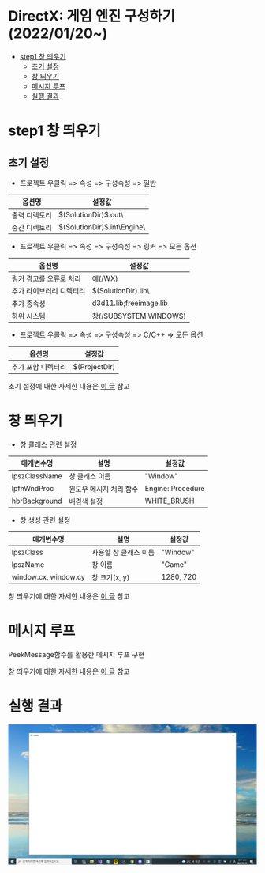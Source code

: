 # DirectX: 게임 엔진 구성하기(2022/01/20~)

- [step1 창 띄우기](#step1-창-띄우기)
    - [초기 설정](#초기-설정)
    - [창 띄우기](#창-띄우기)
    - [메시지 루프](#메시지-루프)
    - [실행 결과](#실행-결과)

# step1 창 띄우기
## 초기 설정

- 프로젝트 우클릭 => 속성 => 구성속성 => 일반  

|옵션명|설정값|
|---|---|
|출력 디렉토리|\$(SolutionDir)$\.out\\ |
|중간 디렉토리|\$(SolutionDir)$.int\\Engine\\  |  

- 프로젝트 우클릭 => 속성 => 구성속성 => 링커 => 모든 옵션 

|옵션명|설정값|
|---|---|
|링커 경고를 오류로 처리|예(/WX)|
|추가 라이브러리 디렉터리|\$(SolutionDir).lib\\ |
|추가 종속성|d3d11.lib;freeimage.lib|
|하위 시스템|창(/SUBSYSTEM:WINDOWS)|  
  
- 프로젝트 우클릭 => 속성 => 구성속성 => C/C++ => 모든 옵션 

|옵션명|설정값|
|---|---|
|추가 포함 디렉터리|$(ProjectDir)| 
  
초기 설정에 대한 자세한 내용은 [이 글](https://blog.naver.com/jiy12345/222642266600) 참고  
  
# 창 띄우기
- 창 클래스 관련 설정  
  
|매개변수명|설명|설정값|
|---|---|---|
|lpszClassName|창 클래스 이름|\"Window\"| 
|lpfnWndProc|윈도우 메시지 처리 함수|Engine\::Procedure| 
|hbrBackground|배경색 설정|WHITE_BRUSH|

- 창 생성 관련 설정  
  
|매개변수명|설명|설정값|
|---|---|---|
|lpszClass|사용할 창 클래스 이름|"Window"|
|lpszName|창 이름|"Game"| 
|window.cx, window.cy|창 크기(x, y)|1280, 720| 
  
창 띄우기에 대한 자세한 내용은 [이 글](https://blog.naver.com/jiy12345/222643207733) 참고  
  
# 메시지 루프  
  
  PeekMessage함수를 활용한 메시지 루프 구현

창 띄우기에 대한 자세한 내용은 [이 글](https://blog.naver.com/jiy12345/222650250442) 참고

# 실행 결과
![step 1 execution result](https://github.com/jiy12345/DirectX-Game-Engine/blob/docs_temp/Result-Images/step%201%20execution%20result.png)
